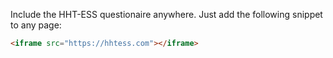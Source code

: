 Include the HHT-ESS questionaire anywhere. Just add the following snippet to any page:

```html
<iframe src="https://hhtess.com"></iframe>
```
